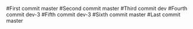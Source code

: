 #First commit master
#Second commit master
#Third commit dev
#Fourth commit dev-3
#Fifth commit dev-3
#Sixth commit master
#Last commit master
